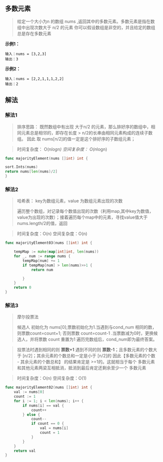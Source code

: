 ## 多数元素

>
> 给定一个大小为n 的数组 nums ,返回其中的多数元素。多数元素是指在数组中出现次数大于 n/2 的元素
> 你可以假设数组是非空的，并且给定的数组总是存在多数元素
>
>

**示例1：**

```
输入：nums = [3,2,3]
输出：3
```

**示例2：**

```
输入：nums = [2,2,1,1,1,2,2]
输出：2
```

## 解法

### 解法1

>
> 排序思路： 既然数组中有出现 大于n/2 的元素，那么排好序的数组中，相同元素总是相邻的，即存在长度 > n/2的长串由相同元素构成的连续子数组。
> 因此 取 nums[n/2]的值一定是这个排好序的子数组元素；
> 
>  

> 
> 时间复杂度： O(n*logn)
> 空间复杂度： O(n*logn)


```go
func majorityElement(nums []int) int {

sort.Ints(nums)
return nums[len(nums)/2]
}
```

### 解法2

>
> 哈希表： key为数组元素，value 为数组元素出现的次数
> 
> 遍历整个数组，对记录每个数值出现的次数（利用map,其中key为数值，value为出现的次数）；接着遍历每个map中的元素，寻找value值大于 nums.length/2的值，返回
> 
> 

>
> 时间复杂度：O(n)
> 空间复杂度：O(n)
> 
```go
func majorityElement03(nums []int) int {

	tempMap := make(map[int]int, len(nums))
	for _, num := range nums {
		tempMap[num] += 1
		if tempMap[num] > len(nums)>>1 {
			return num

		}
	}
	return 0
}

```


### 解法3

>
> 摩尔投票法
> 
> 候选人 初始化为 nums[0];票数初始化为1.当遇到与cond_num 相同的数，则票数count=count+1;
> 否则票数 count=count-1 .当票数减为0时，更换候选人，并将票数 count 重置为1 遍历完数组后，cond_num即为最终答案。
> 
> 

>
> 投票法时遇到相同的则 **票数+1** 遇到不同的则 **票数-1**；且多数元素的个数大于 [n/2]；其余元素的个数总和一定是小于 [n/2]的
> 因此【多数元素的个数 - 其余元素的个数总和】 的结果肯定是 >=1的。这就相当于每个 多数元素和其他元素两梁互相抵消，抵消到最后肯定还剩余至少一个 多数元素
> 
> 

> 
> 时间复杂度：O(n)
> 空间复杂度：O(1)
> 

```go
func majorityElement02(nums []int) int {
	val := nums[0]
	count := 1
	for i := 1; i < len(nums); i++ {
		if nums[i] == val {
			count++
		} else {
			count--
			if count == 0 {
				val = nums[i]
				count = 1
			}
		}
	}
	return val
}
```